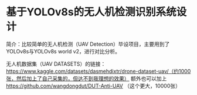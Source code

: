 # 基于YOLOv8s的无人机检测识别系统设计
简介：比较简单的无人机检测（UAV Detection）毕设项目，主要用到了YOLOv8s与YOLOv8s world v2，进行对比分析。

无人机数据集（UAV DATASETS）的链接：
https://www.kaggle.com/datasets/dasmehdixtr/drone-dataset-uav/（约1000张，然后加上了自己采集的，但达不到我理想的效果）
额外也可以加上 https://github.com/wangdongdut/DUT-Anti-UAV （这个更大，10000张）
